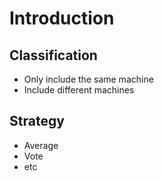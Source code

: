 # Introduction

## Classification

* Only include the same machine
* Include different machines

## Strategy

* Average 
* Vote
* etc

